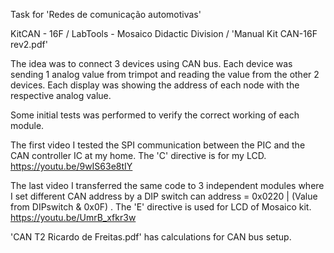 Task for 'Redes de comunicação automotivas'

KitCAN - 16F / LabTools - Mosaico Didactic Division / 'Manual Kit CAN-16F rev2.pdf'

The idea was to connect 3 devices using CAN bus. Each device was sending 1 analog value from trimpot and reading the value from the other 2 devices. Each display was showing the address of each node with the respective analog value.

Some initial tests was performed to verify the correct working of each module.

The first video I tested the SPI communication between the PIC and the CAN controller IC at my home. The 'C' directive is for my LCD.
https://youtu.be/9wIS63e8tIY

The last video I transferred the same code to 3 independent modules where I set different CAN address by a DIP switch 
can address = 0x0220 | (Value from DIPswitch & 0x0F) . The 'E' directive is used for LCD of Mosaico  kit.
https://youtu.be/UmrB_xfkr3w

'CAN T2 Ricardo de Freitas.pdf' has calculations for CAN bus setup.
